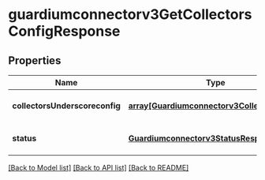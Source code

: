 # guardiumconnectorv3GetCollectorsConfigResponse

## Properties
Name | Type | Description | Notes
------------ | ------------- | ------------- | -------------
**collectorsUnderscoreconfig** | [**array[Guardiumconnectorv3CollectorConfig]**](Guardiumconnectorv3CollectorConfig.md) |  | [optional] [default to null]
**status** | [**Guardiumconnectorv3StatusResponseBase**](Guardiumconnectorv3StatusResponseBase.md) |  | [optional] [default to null]

[[Back to Model list]](../README.md#documentation-for-models) [[Back to API list]](../README.md#documentation-for-api-endpoints) [[Back to README]](../README.md)



